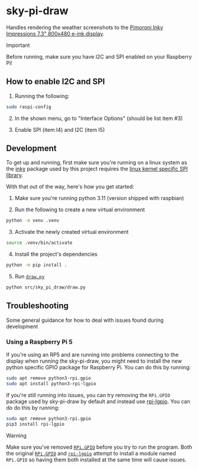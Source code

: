 # sky-pi-draw

Handles rendering the weather screenshots to the [Pimoroni Inky Impressions 7.3" 800x480 e-ink display](https://shop.pimoroni.com/products/inky-impression-7-3?variant=40512683376723).

> [!IMPORTANT]
> Before running, make sure you have I2C and SPI enabled on your Raspberry Pi!

## How to enable I2C and SPI

1. Running the following:

```bash
sudo raspi-config
```

2. In the shown menu, go to "Interface Options" (should be list item #3)

3. Enable SPI (item I4) and I2C (item I5)

## Development

To get up and running, first make sure you're running on a linux system as the [inky](https://pypi.org/project/inky/) package used by this project requires the [linux kernel specific SPI library](https://www.kernel.org/doc/html/latest/spi/).

With that out of the way, here's how you get started:

1. Make sure you're running python 3.11 (version shipped with raspbian)

2. Run the following to create a new virtual environment

```bash
python -m venv .venv
```

3. Activate the newly created virtual environment

```bash
source .venv/bin/activate
```

4. Install the project's dependencies

```bash
python -m pip install .
```

5. Run [`draw.py`](./src/sky_pi_draw/draw.py)

```bash
python src/sky_pi_draw/draw.py
```

## Troubleshooting

Some general guidance for how to deal with issues found during development

### Using a Raspberry Pi 5

If you're using an RP5 and are running into problems connecting to the display when running the sky-pi-draw, you might need to install the new python specific GPIO package for Raspberry Pi. You can do this by running:

```bash
sudo apt remove python3-rpi.gpio
sudo apt install python3-rpi-lgpio
```

If you're still running into issues, you can try removing the `RPi.GPIO` package used by sky-pi-draw by default and instead use [rpi-lgpio](https://pypi.org/project/rpi-lgpio/). You can do do this by running:

```bash
sudo apt remove python3-rpi.gpio
pip3 install rpi-lgpio
```

> [!WARNING]
> Make sure you've removed [`RPi.GPIO`](https://pypi.org/project/RPi.GPIO/) before you try to run the program. Both the original [`RPi.GPIO`](https://pypi.org/project/RPi.GPIO/) and [`rpi-lgpio`](https://pypi.org/project/rpi-lgpio/) attempt to install a module named `RPi.GPIO` so having them both installed at the same time will cause issues.
